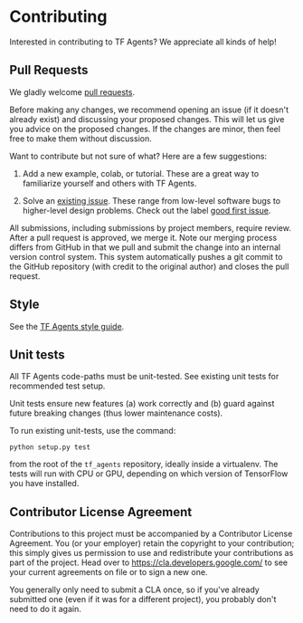 # Contributing

Interested in contributing to TF Agents? We appreciate all kinds
of help!

## Pull Requests

We gladly welcome [pull requests](
https://help.github.com/articles/about-pull-requests/).

Before making any changes, we recommend opening an issue (if it
doesn't already exist) and discussing your proposed changes. This will
let us give you advice on the proposed changes. If the changes are
minor, then feel free to make them without discussion.

Want to contribute but not sure of what? Here are a few suggestions:

1. Add a new example, colab, or tutorial.  These are a great way to familiarize
   yourself and others with TF Agents.


2. Solve an [existing issue](https://github.com/tensorflow/agents/issues).
  These range from low-level software bugs to higher-level design problems.
  Check out the label [good first issue](
  https://github.com/tensorflow/agents/issues?q=is%3Aissue+is%3Aopen+label%3A%22good+first+issue%22).

All submissions, including submissions by project members, require review. After
a pull request is approved, we merge it. Note our merging process differs
from GitHub in that we pull and submit the change into an internal version
control system. This system automatically pushes a git commit to the GitHub
repository (with credit to the original author) and closes the pull request.

## Style

See the [TF Agents style guide](STYLE_GUIDE.md).

## Unit tests

All TF Agents code-paths must be unit-tested.  See existing unit tests for
recommended test setup.

Unit tests ensure new features (a) work correctly and (b) guard against future
breaking changes (thus lower maintenance costs).

To run existing unit-tests, use the command:


```shell
python setup.py test
```

from the root of the `tf_agents` repository, ideally inside a virtualenv.
The tests will run with CPU or GPU, depending on which version of TensorFlow
you have installed.


## Contributor License Agreement

Contributions to this project must be accompanied by a Contributor License
Agreement. You (or your employer) retain the copyright to your contribution;
this simply gives us permission to use and redistribute your contributions as
part of the project. Head over to <https://cla.developers.google.com/> to see
your current agreements on file or to sign a new one.

You generally only need to submit a CLA once, so if you've already submitted one
(even if it was for a different project), you probably don't need to do it
again.
